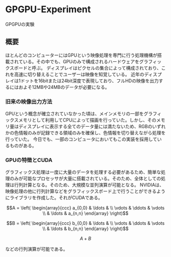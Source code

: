 # GPGPU-Experiment
GPGPUの実験

## 概要
ほとんどのコンピューターにはGPUという映像処理を専門に行う処理機構が搭載されている。その中でも、GPUのみで構成されるハードウェアをグラフィックスボードと呼ぶ。
ディスプレイはピクセルの集合によって構成されており、これを高速に切り替えることでユーザーは映像を知覚している。
近年のディスプレイは1ドットを16bitまたは24bit深度で表現しており、フルHDの映像を出力するにはおよそ12MBや24MBのデータが必要になる。
### 旧来の映像出力方法
GPUという概念が確立されていなかった頃は、メインメモリの一部をグラフィックスメモリとして利用してCPUによって描画を行っていた。しかし、そのメモリ量はディスプレイに表示する全てのデータ量には満たないため、RGBのいずれかの色情報のみが記録できる領域のみを確保し、色情報を切り替えながら処理を行っていた。
今日でも、一部のコンピュータにおいてもこの実装を採用しているものがある。
### GPUの特徴とCUDA
グラフィックス処理は一度に大量のデータを処理する必要があるため、簡単な処理のみが可能なプロセッサが大量に搭載されている。そのため、全体としての処理は行列計算となる。そのため、大規模な並列演算が可能となる。
NVIDIAは、映像処理の他に行列計算などをグラフィックスボード上で行うことができるようにライブラリを作成した。それがCUDAである。
```math
A = \left(
    \begin{array}{ccc}
      a_{0,0} & \ldots &  \\
      \vdots & \ddots & \vdots \\
       & \ldots & a_{n,n}
    \end{array}
  \right)
```
```math
B = \left(
    \begin{array}{ccc}
      b_{0,0} & \ldots &  \\
      \vdots & \ddots & \vdots \\
       & \ldots & b_{n,n}
    \end{array}
  \right)
```
```math
A+B
```
などの行列演算が可能である。